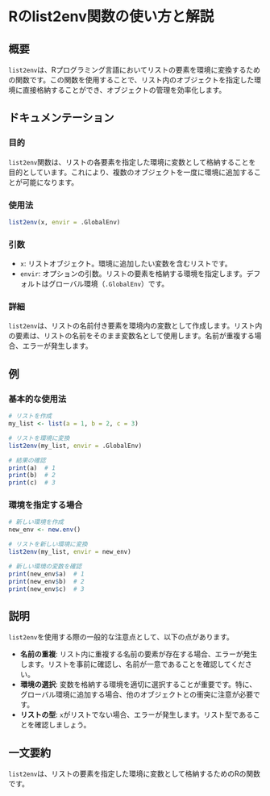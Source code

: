 <!--
Meta Description: # Rのlist2env関数の使い方と解説 ## 概要 `list2env`は、Rプログラミング言語においてリストの要素を環境に変換するための関数です。この関数を使用することで、リスト内のオブジェクトを指定した環境に直接格納することができ、オブジェクトの管理を効率化します。 ## ドキュメンテーショ...
Meta Keywords: list2env, print, new_env, envir, globalenv
-->

# Rのlist2env関数の使い方と解説

## 概要
`list2env`は、Rプログラミング言語においてリストの要素を環境に変換するための関数です。この関数を使用することで、リスト内のオブジェクトを指定した環境に直接格納することができ、オブジェクトの管理を効率化します。

## ドキュメンテーション
### 目的
`list2env`関数は、リストの各要素を指定した環境に変数として格納することを目的としています。これにより、複数のオブジェクトを一度に環境に追加することが可能になります。

### 使用法
```R
list2env(x, envir = .GlobalEnv)
```

### 引数
- `x`: リストオブジェクト。環境に追加したい変数を含むリストです。
- `envir`: オプションの引数。リストの要素を格納する環境を指定します。デフォルトはグローバル環境（`.GlobalEnv`）です。

### 詳細
`list2env`は、リストの名前付き要素を環境内の変数として作成します。リスト内の要素は、リストの名前をそのまま変数名として使用します。名前が重複する場合、エラーが発生します。

## 例
### 基本的な使用法
```R
# リストを作成
my_list <- list(a = 1, b = 2, c = 3)

# リストを環境に変換
list2env(my_list, envir = .GlobalEnv)

# 結果の確認
print(a)  # 1
print(b)  # 2
print(c)  # 3
```

### 環境を指定する場合
```R
# 新しい環境を作成
new_env <- new.env()

# リストを新しい環境に変換
list2env(my_list, envir = new_env)

# 新しい環境の変数を確認
print(new_env$a)  # 1
print(new_env$b)  # 2
print(new_env$c)  # 3
```

## 説明
`list2env`を使用する際の一般的な注意点として、以下の点があります。

- **名前の重複**: リスト内に重複する名前の要素が存在する場合、エラーが発生します。リストを事前に確認し、名前が一意であることを確認してください。
- **環境の選択**: 変数を格納する環境を適切に選択することが重要です。特に、グローバル環境に追加する場合、他のオブジェクトとの衝突に注意が必要です。
- **リストの型**: `x`がリストでない場合、エラーが発生します。リスト型であることを確認しましょう。

## 一文要約
`list2env`は、リストの要素を指定した環境に変数として格納するためのRの関数です。